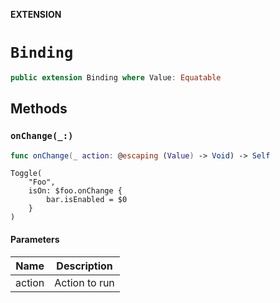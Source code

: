 **EXTENSION**

# `Binding`
```swift
public extension Binding where Value: Equatable
```

## Methods
### `onChange(_:)`

```swift
func onChange(_ action: @escaping (Value) -> Void) -> Self
```

```
Toggle(
    "Foo",
    isOn: $foo.onChange {
        bar.isEnabled = $0
    }
)
```

#### Parameters

| Name | Description |
| ---- | ----------- |
| action | Action to run |